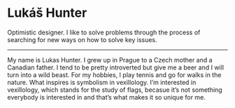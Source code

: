 # Lukáš Hunter


Optimistic designer. I like to solve problems through the process of searching for new ways on how to solve key issues. 

---

My name is Lukas Hunter. I grew up in Prague to a Czech mother and a Canadian father. 
I tend to be pretty introverted but give me a beer and I will turn into a wild beast. 
For my hobbies, I play tennis and go for walks in the nature. What inspires is symbolism in vexillology. 
I’m interested in vexillology, which stands for the study of flags, becasue it’s not something everybody is interested in and that’s what makes it so unique for me.   
